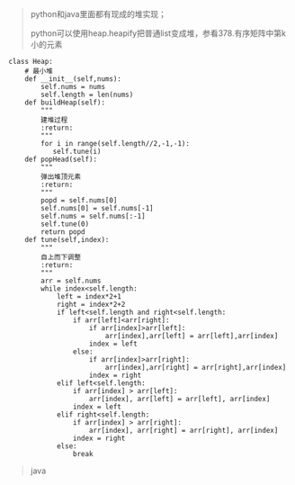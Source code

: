 > python和java里面都有现成的堆实现；
>
> python可以使用heap.heapify把普通list变成堆，参看378.有序矩阵中第k小的元素
>
    class Heap:
        # 最小堆
        def __init__(self,nums):
            self.nums = nums
            self.length = len(nums)
        def buildHeap(self):
            """
            建堆过程
            :return:
            """
            for i in range(self.length//2,-1,-1):
               self.tune(i)
        def popHead(self):
            """
            弹出堆顶元素
            :return:
            """
            popd = self.nums[0]
            self.nums[0] = self.nums[-1]
            self.nums = self.nums[:-1]
            self.tune(0)
            return popd
        def tune(self,index):
            """
            自上而下调整
            :return:
            """
            arr = self.nums
            while index<self.length:
                left = index*2+1
                right = index*2+2
                if left<self.length and right<self.length:
                    if arr[left]<arr[right]:
                        if arr[index]>arr[left]:
                            arr[index],arr[left] = arr[left],arr[index]
                        index = left
                    else:
                        if arr[index]>arr[right]:
                            arr[index],arr[right] = arr[right],arr[index]
                        index = right
                elif left<self.length:
                    if arr[index] > arr[left]:
                        arr[index], arr[left] = arr[left], arr[index]
                    index = left
                elif right<self.length:
                    if arr[index] > arr[right]:
                        arr[index], arr[right] = arr[right], arr[index]
                    index = right
                else:
                    break
>
>java
>
    